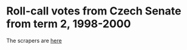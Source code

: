 # Roll-call votes from Czech Senate from term 2, 1998-2000

The scrapers are [here](https://github.com/KohoVolit/scraper-senat.cz)